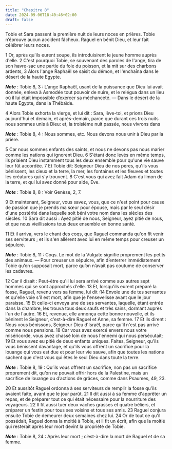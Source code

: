 ```yaml
---
title: "Chapitre 8"
date: 2024-09-06T18:40:46+02:00
draft: false
---
```



Tobie et Sara passent la première nuit de leurs noces en prières.
Tobie n’éprouve aucun accident fâcheux.
Raguel en bénit Dieu, et leur fait célébrer leurs noces.


1 Or, après qu'ils eurent soupe, ils introduisirent le jeune homme auprès d'elle. 2 C'est pourquoi Tobie, se souvenant des paroles de l'ange, tira de son havre-sac une partie du foie du poisson, et la mit sur des charbons ardents, 3 Alors l'ange Raphaël se saisit du démon, et l'enchaîna dans le désert de la haute Egypte.

***Note*** :  Tobie 8, 3 : L’ange Raphaël, usant de la puissance que Dieu lui avait donnée, enleva à Asmodée tout pouvoir de nuire, et le relégua dans un lieu où il lui était impossible d’exercer sa méchanceté. ― Dans le désert de la haute Egypte, dans la Thébaïde.


4 Alors Tobie exhorta la vierge, et lui dit : Sara, lève-toi, et prions Dieu aujourd'hui et demain, et après-demain, parce que durant ces trois nuits nous sommes unis à Dieu: et, la troisième nuit passée, nous vivrons dans

***Note*** :  Tobie 8, 4 : Nous sommes, etc. Nous devons nous unir à Dieu par la prière.

5 Car nous sommes enfants des saints, et nous ne devons pas nous marier comme les nations qui ignorent Dieu. 6 S'étant donc levés en même temps, ils priaient Dieu instamment tous les deux ensemble pour qu'une vie sauve leur fût accordée. 7 Et Tobie dit: Seigneur Dieu de nos pères, qu'ils vous bénissent, les cieux et la terre, la mer, les fontaines et les fleuves et toutes les créatures qui s'y trouvent. 8 C'est vous qui avez fait Adam du limon de la terre, et qui lui avez donné pour aide, Eve.

***Note*** :  Tobie 8, 8 : Voir Genèse, 2, 7.

9 Et maintenant, Seigneur, vous savez, vous, que ce n'est point pour cause de passion que je prends ma sœur pour épouse, mais par le seul désir d'une postérité dans laquelle soit béni votre nom dans les siècles des siècles. 10 Sara dit aussi : Ayez pitié de nous, Seigneur, ayez pitié de nous, et que nous vieillissions tous deux ensemble en bonne santé.


11 Et il arriva, vers le chant des coqs, que Raguel commanda qu'on fît venir ses serviteurs ; et ils s'en allèrent avec lui en même temps pour creuser un sépulcre.

***Note*** :  Tobie 8, 11 : Coqs. Le mot de la Vulgate signifie proprement les petits des animaux. ― Pour creuser un sépulcre, afin d’enterrer immédiatement Tobie qu’on supposait mort, parce qu’on n’avait pas coutume de conserver les cadavres.

12 Car il disait : Peut-être qu'il lui sera arrivé comme aux autres sept hommes qui se sont approchés d'elle. 13 Et, lorsqu'ils eurent préparé la fosse, Raguel, revenu vers sa femme, lui dit :14 Envoie une de tes servantes et qu'elle voie s'il est mort, afin que je l'ensevelisse avant que le jour paraisse. 15 Et celle-ci envoya une de ses servantes, laquelle, étant entrée dans la chambre, les trouva tous deux saufs et très sains, dormant auprès l'un de l'autre. 16 Et, revenue, elle annonça cette bonne nouvelle, et ils bénirent le Seigneur, c'est-à-dire Raguel et Anne, sa femme. 17 Et ils dirent : Nous vous bénissons, Seigneur Dieu d'Israël, parce qu'il n'est pas arrivé comme nous pensions. 18 Car vous avez exercé envers nous votre miséricorde, vous avez chassé loin de nous l'ennemi qui nous persécutait; 19 Et vous avez eu pitié de deux enfants uniques. Faites, Seigneur, qu'ils vous bénissent davantage, et qu'ils vous offrent un sacrifice pour la louange qui vous est due et pour leur vie sauve, afin que toutes les
nations sachent que c'est vous qui êtes le seul Dieu dans toute la terre.

***Note*** :  Tobie 8, 19 : Qu’ils vous offrent un sacrifice, non pas un sacrifice proprement dit, qu’on ne pouvait offrir hors de la Palestine, mais un sacrifice de louange ou d’actions de grâces, comme dans Psaumes, 49, 23.


20 Et aussitôt Raguel ordonna à ses serviteurs de remplir la fosse qu'ils avaient faite, avant que le jour parût. 21 Il dit aussi à sa femme d'apprêter un repas, et de préparer tout ce qui était nécessaire pour la nourriture des voyageurs. 22 Il fit aussi tuer deux vaches grasses et quatre béliers, et préparer un festin pour tous ses voisins et tous ses amis. 23 Raguel conjura ensuite Tobie de demeurer deux semaines chez lui. 24 Or de tout ce qu'il possédait, Raguel donna la moitié à Tobie, et il fit un écrit, afin que la moitié qui resterait après leur mort devînt la propriété de Tobie.

***Note*** :  Tobie 8, 24 : Après leur mort ; c’est-à-dire la mort de Raguel et de sa femme.

